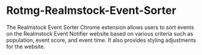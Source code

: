 # Rotmg-Realmstock-Event-Sorter
The Realmstock Event Sorter Chrome extension allows users to sort events on the Realmstock Event Notifier website based on various criteria such as population, event score, and event time. It also provides styling adjustments for the website.
